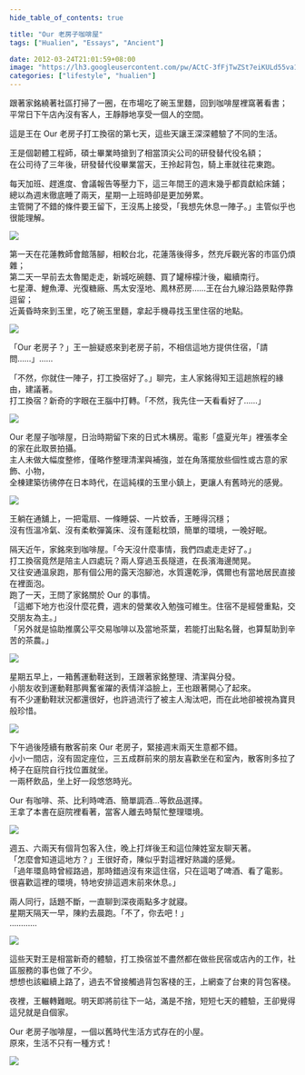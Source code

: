 ```yaml
---
hide_table_of_contents: true

title: "Our 老房子咖啡屋"
tags: ["Hualien", "Essays", "Ancient"]

date: 2012-03-24T21:01:59+08:00
image: "https://lh3.googleusercontent.com/pw/ACtC-3fFjTwZSt7eiKULd55va18dn2a8IMQHZtJ28mL8KZxzKu4vhqMLqartukZDF36cXng-qNn2eNjDdWh1BRK0WSNhFY8XgQBl3uJtt1Om1rrvDfiD9dCW5SKOI1QNFzK5WLCLWq8W6ga-RQgojGkxfncssg=w799-h533-no?authuser=0"
categories: ["lifestyle", "hualien"]
---
```


跟著家銘繞著社區打掃了一圈，在市場吃了碗玉里麵，回到咖啡屋裡窩著看書；  
平常日下午店內沒有客人，王靜靜地享受一個人的空間。

這是王在 Our 老房子打工換宿的第七天，這些天讓王深深體驗了不同的生活。

<!-- more -->

王是個韌體工程師，碩士畢業時搶到了相當頂尖公司的研發替代役名額；  
在公司待了三年後，研發替代役畢業當天，王拎起背包，騎上車就往花東跑。 

每天加班、趕進度、會議報告等壓力下，這三年間王的週末幾乎都貢獻給床鋪；  
總以為週末徹底睡了兩天，星期一上班時卻是更加勞累。  
主管開了不錯的條件要王留下，王沒馬上接受，「我想先休息一陣子。」主管似乎也很能理解。

![](https://lh3.googleusercontent.com/pw/ACtC-3foN9eA4R__QpN8oVcOWR2U7UbwSa7VbAmWOt0EHazsQraX4ZEQ7iqY_4EN6enA727vcf-NXKgoVMk8N-beyJ5IZC_FtsvKVFn4-QywiekMf1YRaTmnZJ_-9GOt9126rdlDQ9NF9qTe0UU0CX9e-9R5oQ=w799-h533-no?authuser=0)

第一天在花蓮教師會館落腳，相較台北，花蓮落後得多，然充斥觀光客的市區仍煩雜；  
第二天一早前去太魯閣走走，新城吃碗麵、買了罐檸檬汁後，繼續南行。  
七星潭、鯉魚潭、光復糖廠、馬太安溼地、鳳林菸房……王在台九線沿路景點停靠逗留；  
近黃昏時來到玉里，吃了碗玉里麵，拿起手機尋找玉里住宿的地點。

![](https://lh3.googleusercontent.com/pw/ACtC-3c2l37648SQi9j3etsZUtskm4b4oIg-gQiNXDyTJ9LHk-N1cB4Nxo10fef_FxXaF5tXbyOrAU1meXg6DUy6cu5rvji_nhcQU13H77HGnlH4qm8yeb3JMAoQE76ZpDZ5e6qEMvR_eXoN4mm01LVg5olm_g=w799-h533-no?authuser=0)

「Our 老房子？」王一臉疑惑來到老房子前，不相信這地方提供住宿，「請問……」……

「不然，你就住一陣子，打工換宿好了。」聊完，主人家銘得知王這趟旅程的緣由，建議著。  
打工換宿？新奇的字眼在王腦中打轉。「不然，我先住一天看看好了……」

![](https://lh3.googleusercontent.com/pw/ACtC-3c22vzDDsVCwB77hw6vQblZStngjm8bdohAJNirB_XQhu_CcCoION-94gIwGOheV_skXKtr3-K0vjnTYMsC2IivtPEwIwZlE9olc5Qjf2EWyGYE7Cdc-hvzdvymAgkUrmd4zBYXuql8Yk0h9PoVNjWw6g=w533-h799-no?authuser=0)

Our 老屋子咖啡屋，日治時期留下來的日式木構房。電影「盛夏光年」裡張孝全的家在此取景拍攝。  
主人未做大幅度整修，僅略作整理清潔與補強，並在角落擺放些個性或古意的家飾、小物，  
全棟建築彷彿停在日本時代，在這純樸的玉里小鎮上，更讓人有舊時光的感覺。

![](https://lh3.googleusercontent.com/pw/ACtC-3fQ27IP8xuUkPSGeJAi2jSCdZwpfPddclMcu_p4xxqrEestUyIjTNuC4mIeYdwDl50Jg88f562ifJqxir5I6DFb2jwfoAuJ-NofuhtCm8uOz0JWRxE98xU4VK6fO0bBEr6P67yLYj7zKMzhZ_B5QW8jMQ=w533-h799-no?authuser=0)

王躺在通舖上，一把電扇、一條睡袋、一片蚊香，王睡得沉穩；  
沒有恆溫冷氣、沒有柔軟彈簧床、沒有蓬鬆枕頭，簡單的環境，一晚好眠。

隔天近午，家銘來到咖啡屋。「今天沒什麼事情，我們四處走走好了。」  
打工換宿竟然是陪主人四處玩？兩人穿過玉長隧道，在長濱海邊閒晃。  
又往安通溫泉跑，那有個公用的露天泡腳池，水質還乾淨，偶爾也有當地居民直接在裡面泡。  
跑了一天，王問了家銘關於 Our 的事情。  
「這鄉下地方也沒什麼花費，週末的營業收入勉強可維生。住宿不是經營重點，交交朋友為主。」  
「另外就是協助推廣公平交易咖啡以及當地茶葉，若能打出點名聲，也算幫助到辛苦的茶農。」

![](https://lh3.googleusercontent.com/pw/ACtC-3cAPBjH_oMHDbTLKAVGxiRKZtScPAKt1lA4Ms1G42tU64a9u4pSJmdJ_q3JcZ8t8pJwuGPLk8r4K6y3HjcH_xjU3M28F0kQ9ipPhVYwEhqlK4833f6-yfbVB1TAb0weHdCLu0PT4sZHJYUaEDLu2BjBRQ=w799-h533-no?authuser=0)

星期五早上，一箱舊運動鞋送到，王跟著家銘整理、清潔與分發。  
小朋友收到運動鞋那興奮雀躍的表情洋溢臉上，王也跟著開心了起來。  
有不少運動鞋狀況都還很好，也許過流行了被主人淘汰吧，而在此地卻被視為寶貝般珍惜。

![](https://lh3.googleusercontent.com/pw/ACtC-3c-HG_x0rd6kVpBl1i1DzC7RTWoErZRiN9QKTpLo5YEnZAVDPkJ4EgL4Pv5_foO6JA9SVJKqCN_ELP_okJAWotTAhRbA5I72yT_mSurYAJ8mDpEpQ2Tb5dXKP9Y6WNShnw22HHp8vOEjaS4eQtkMj5j7w=w799-h533-no?authuser=0)

下午過後陸續有散客前來 Our 老房子，緊接週末兩天生意都不錯。  
小小一間店，沒有固定座位，三五成群前來的朋友喜歡坐在和室內，散客則多拉了椅子在庭院自行找位置就坐。  
一兩杯飲品，坐上好一段悠悠時光。

Our 有咖啡、茶、比利時啤酒、簡單調酒…等飲品選擇。  
王拿了本書在庭院裡看著，當客人離去時幫忙整理環境。

![](https://lh3.googleusercontent.com/pw/ACtC-3ctnxImRlJ-NVbobPrsDHa0bCg0LcwrllQiInTDBsB_1e_9vqeYG3LW6TdelGUtBEpgrt739YIaBcM9Iw4iWBQSzQw-5e7E8HcNIid2snaTxc6Y8O95GN3LgxU1TS_vbYhYrwYEMRplNd9FmWM-eY76EQ=w799-h533-no?authuser=0)

週五、六兩天有個背包客入住，晚上打烊後王和這位陳姓室友聊天著。  
「怎麼會知道這地方？」王很好奇，陳似乎對這裡好熟識的感覺。  
「過年環島時曾經路過，那時錯過沒有來這住宿，只在這喝了啤酒、看了電影。  
很喜歡這裡的環境，特地安排這週末前來休息。」

兩人同行，話題不斷，一直聊到深夜兩點多才就寢。  
星期天隔天一早，陳約去晨跑。「不了，你去吧！」  
…………

![](https://lh3.googleusercontent.com/pw/ACtC-3cFXT284caeW35v6W1mIYj052gASqqx6oqCkSZjYsbto587xNaE0akU4o67ufc8jyyZPZaSm4A2WBkxOtu5OuK3DGgyeMyDSFQHxAB-wJEKaSQQb48Xbal_ZOOipnBp2ieIAUp2EHua6qilg5CFKn1NLw=w799-h533-no?authuser=0)

這些天對王是相當新奇的體驗，打工換宿並不盡然都在做些民宿或店內的工作，社區服務的事也做了不少。  
想想也該繼續上路了，過去不曾接觸過背包客棧的王，上網查了台東的背包客棧。  

夜裡，王輾轉難眠。明天即將前往下一站，滿是不捨，短短七天的體驗，王卻覺得這兒就是自個家。

Our 老房子咖啡屋，一個以舊時代生活方式存在的小屋。  
原來，生活不只有一種方式！

![](https://lh3.googleusercontent.com/pw/ACtC-3flo0Vn_sSMiv4fgmtpBnu5XvM_k4MXCZL-INV1nkdS8WDvglWkNViM-ydJiN0QdXSESw1kNxWvVc98sYDfLCChTBMjVCnYxs0YX7BMc2spJw10VhOsZif5_2RjaxhO834AL2t2Xto3vrmAzvJYFT8SRQ=w799-h533-no?authuser=0)
